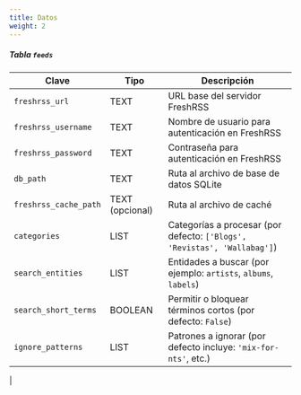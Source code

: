 ```yaml
---
title: Datos
weight: 2
---
```


##### Tabla `feeds`
| Clave                 | Tipo            | Descripción                                                              |
| --------------------- | --------------- | ------------------------------------------------------------------------ |
| `freshrss_url`        | TEXT            | URL base del servidor FreshRSS                                           |
| `freshrss_username`   | TEXT            | Nombre de usuario para autenticación en FreshRSS                         |
| `freshrss_password`   | TEXT            | Contraseña para autenticación en FreshRSS                                |
| `db_path`             | TEXT            | Ruta al archivo de base de datos SQLite                                  |
| `freshrss_cache_path` | TEXT (opcional) | Ruta al archivo de caché                                                 |
| `categories`          | LIST            | Categorías a procesar (por defecto: `['Blogs', 'Revistas', 'Wallabag']`) |
| `search_entities`     | LIST            | Entidades a buscar (por ejemplo: `artists`, `albums`, `labels`)          |
| `search_short_terms`  | BOOLEAN         | Permitir o bloquear términos cortos (por defecto: `False`)               |
| `ignore_patterns`     | LIST            | Patrones a ignorar (por defecto incluye: `'mix-for-nts'`, etc.)          |
|